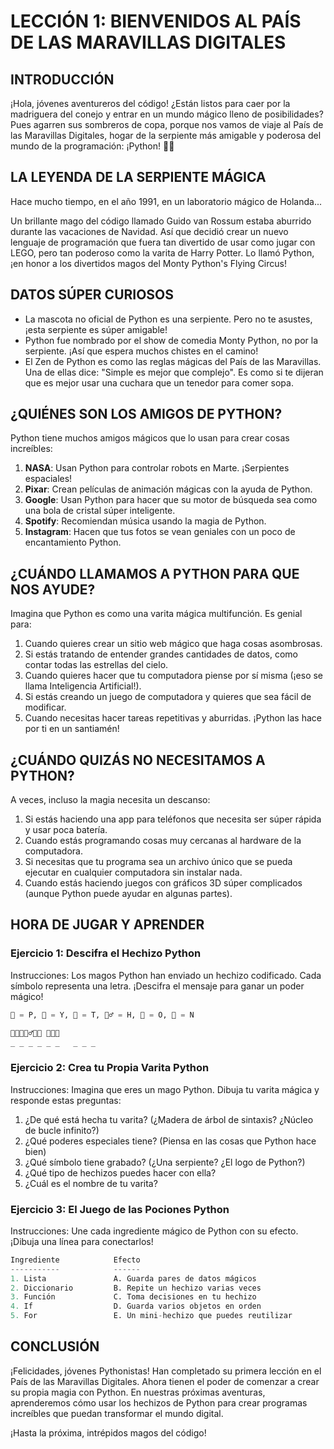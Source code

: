 # LECCIÓN 1: BIENVENIDOS AL PAÍS DE LAS MARAVILLAS DIGITALES

## INTRODUCCIÓN

¡Hola, jóvenes aventureros del código! ¿Están listos para caer por la madriguera del conejo y entrar en un mundo mágico lleno de posibilidades? Pues agarren sus sombreros de copa, porque nos vamos de viaje al País de las Maravillas Digitales, hogar de la serpiente más amigable y poderosa del mundo de la programación: ¡Python! 🐍🎩

## LA LEYENDA DE LA SERPIENTE MÁGICA

Hace mucho tiempo, en el año 1991, en un laboratorio mágico de Holanda...

Un brillante mago del código llamado Guido van Rossum estaba aburrido durante las vacaciones de Navidad. Así que decidió crear un nuevo lenguaje de programación que fuera tan divertido de usar como jugar con LEGO, pero tan poderoso como la varita de Harry Potter. Lo llamó Python, ¡en honor a los divertidos magos del Monty Python's Flying Circus!

## DATOS SÚPER CURIOSOS

* La mascota no oficial de Python es una serpiente. Pero no te asustes, ¡esta serpiente es súper amigable!
* Python fue nombrado por el show de comedia Monty Python, no por la serpiente. ¡Así que espera muchos chistes en el camino!
* El Zen de Python es como las reglas mágicas del País de las Maravillas. Una de ellas dice: "Simple es mejor que complejo". Es como si te dijeran que es mejor usar una cuchara que un tenedor para comer sopa.

## ¿QUIÉNES SON LOS AMIGOS DE PYTHON?

Python tiene muchos amigos mágicos que lo usan para crear cosas increíbles:

1. **NASA**: Usan Python para controlar robots en Marte. ¡Serpientes espaciales!
2. **Pixar**: Crean películas de animación mágicas con la ayuda de Python.
3. **Google**: Usan Python para hacer que su motor de búsqueda sea como una bola de cristal súper inteligente.
4. **Spotify**: Recomiendan música usando la magia de Python.
5. **Instagram**: Hacen que tus fotos se vean geniales con un poco de encantamiento Python.

## ¿CUÁNDO LLAMAMOS A PYTHON PARA QUE NOS AYUDE?

Imagina que Python es como una varita mágica multifunción. Es genial para:

1. Cuando quieres crear un sitio web mágico que haga cosas asombrosas.
2. Si estás tratando de entender grandes cantidades de datos, como contar todas las estrellas del cielo.
3. Cuando quieres hacer que tu computadora piense por sí misma (¡eso se llama Inteligencia Artificial!).
4. Si estás creando un juego de computadora y quieres que sea fácil de modificar.
5. Cuando necesitas hacer tareas repetitivas y aburridas. ¡Python las hace por ti en un santiamén!

## ¿CUÁNDO QUIZÁS NO NECESITAMOS A PYTHON?

A veces, incluso la magia necesita un descanso:

1. Si estás haciendo una app para teléfonos que necesita ser súper rápida y usar poca batería.
2. Cuando estás programando cosas muy cercanas al hardware de la computadora.
3. Si necesitas que tu programa sea un archivo único que se pueda ejecutar en cualquier computadora sin instalar nada.
4. Cuando estás haciendo juegos con gráficos 3D súper complicados (aunque Python puede ayudar en algunas partes).

## HORA DE JUGAR Y APRENDER

### Ejercicio 1: Descifra el Hechizo Python

Instrucciones: Los magos Python han enviado un hechizo codificado. Cada símbolo representa una letra. ¡Descifra el mensaje para ganar un poder mágico!

```python
🐍 = P, 🎩 = Y, 🔮 = T, 🧙‍♂️ = H, 🌟 = O, 🧪 = N

🐍🎩🔮🧙‍♂️🌟🧪 🌟🐍🎩
_ _ _ _ _ _   _ _ _
```

### Ejercicio 2: Crea tu Propia Varita Python

Instrucciones: Imagina que eres un mago Python. Dibuja tu varita mágica y responde estas preguntas:

1. ¿De qué está hecha tu varita? (¿Madera de árbol de sintaxis? ¿Núcleo de bucle infinito?)
2. ¿Qué poderes especiales tiene? (Piensa en las cosas que Python hace bien)
3. ¿Qué símbolo tiene grabado? (¿Una serpiente? ¿El logo de Python?)
4. ¿Qué tipo de hechizos puedes hacer con ella?
5. ¿Cuál es el nombre de tu varita?

### Ejercicio 3: El Juego de las Pociones Python

Instrucciones: Une cada ingrediente mágico de Python con su efecto. ¡Dibuja una línea para conectarlos!

```python
Ingrediente            Efecto
-----------            ------
1. Lista               A. Guarda pares de datos mágicos
2. Diccionario         B. Repite un hechizo varias veces
3. Función             C. Toma decisiones en tu hechizo
4. If                  D. Guarda varios objetos en orden
5. For                 E. Un mini-hechizo que puedes reutilizar
```

## CONCLUSIÓN

¡Felicidades, jóvenes Pythonistas! Han completado su primera lección en el País de las Maravillas Digitales. Ahora tienen el poder de comenzar a crear su propia magia con Python. En nuestras próximas aventuras, aprenderemos cómo usar los hechizos de Python para crear programas increíbles que puedan transformar el mundo digital.

¡Hasta la próxima, intrépidos magos del código!
